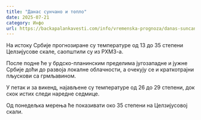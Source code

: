 ```yaml
---
title: "Данас сунчано и топло"
date: 2025-07-21
category: Инфо
url: https://backapalankavesti.com/info/vremenska-prognoza/danas-suncano-i-toplo-3/
---
```


На истоку Србије прогнозиране су температуре од 13 до 35 степени Целзијусове скале, саопштили су из РХМЗ-а.

После подне ће у брдско-планинским пределима југозападне и јужне Србије доћи до развоја локалне облачности, а очекују се и краткотрајни пљускови са грмљавином.

У петак и за викенд, најављене су температуре од 26 до 29 степени, док скок истих следи наредне седмице.

Од понедељка мерења ће показивати око 35 степени на Целзијусовој скали.
